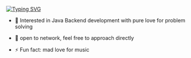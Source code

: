 [![Typing SVG](https://readme-typing-svg.demolab.com?font=Fira+Code&pause=1000&color=DD59FF&width=435&lines=%F0%9F%91%8BHello+my+friend%2Cphoenix+welcomes+u)](https://git.io/typing-svg)
- 👀 Interested in Java Backend development with pure love for problem solving
- 🌱 open to network, feel free to approach directly

- ⚡ Fun fact: mad love for music

<!---
phoeniX1817/phoeniX1817 is a ✨ special ✨ repository because its `README.md` (this file) appears on your GitHub profile.
You can click the Preview link to take a look at your changes.
--->
